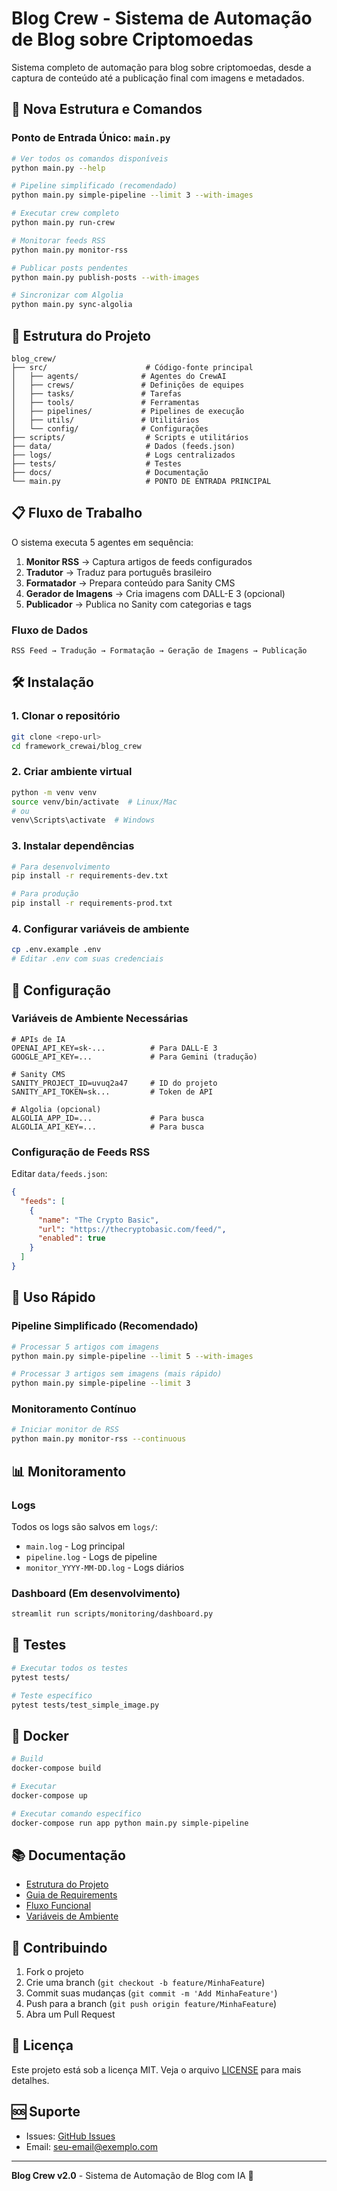 # Blog Crew - Sistema de Automação de Blog sobre Criptomoedas

Sistema completo de automação para blog sobre criptomoedas, desde a captura de conteúdo até a publicação final com imagens e metadados.

## 🚀 Nova Estrutura e Comandos

### Ponto de Entrada Único: `main.py`

```bash
# Ver todos os comandos disponíveis
python main.py --help

# Pipeline simplificado (recomendado)
python main.py simple-pipeline --limit 3 --with-images

# Executar crew completo
python main.py run-crew

# Monitorar feeds RSS
python main.py monitor-rss

# Publicar posts pendentes
python main.py publish-posts --with-images

# Sincronizar com Algolia
python main.py sync-algolia
```

## 📁 Estrutura do Projeto

```
blog_crew/
├── src/                      # Código-fonte principal
│   ├── agents/              # Agentes do CrewAI
│   ├── crews/               # Definições de equipes
│   ├── tasks/               # Tarefas
│   ├── tools/               # Ferramentas
│   ├── pipelines/           # Pipelines de execução
│   ├── utils/               # Utilitários
│   └── config/              # Configurações
├── scripts/                  # Scripts e utilitários
├── data/                     # Dados (feeds.json)
├── logs/                     # Logs centralizados
├── tests/                    # Testes
├── docs/                     # Documentação
└── main.py                   # PONTO DE ENTRADA PRINCIPAL
```

## 📋 Fluxo de Trabalho

O sistema executa 5 agentes em sequência:

1. **Monitor RSS** → Captura artigos de feeds configurados
2. **Tradutor** → Traduz para português brasileiro
3. **Formatador** → Prepara conteúdo para Sanity CMS
4. **Gerador de Imagens** → Cria imagens com DALL-E 3 (opcional)
5. **Publicador** → Publica no Sanity com categorias e tags

### Fluxo de Dados
```
RSS Feed → Tradução → Formatação → Geração de Imagens → Publicação
```

## 🛠️ Instalação

### 1. Clonar o repositório
```bash
git clone <repo-url>
cd framework_crewai/blog_crew
```

### 2. Criar ambiente virtual
```bash
python -m venv venv
source venv/bin/activate  # Linux/Mac
# ou
venv\Scripts\activate  # Windows
```

### 3. Instalar dependências
```bash
# Para desenvolvimento
pip install -r requirements-dev.txt

# Para produção
pip install -r requirements-prod.txt
```

### 4. Configurar variáveis de ambiente
```bash
cp .env.example .env
# Editar .env com suas credenciais
```

## 🔧 Configuração

### Variáveis de Ambiente Necessárias
```env
# APIs de IA
OPENAI_API_KEY=sk-...          # Para DALL-E 3
GOOGLE_API_KEY=...             # Para Gemini (tradução)

# Sanity CMS
SANITY_PROJECT_ID=uvuq2a47     # ID do projeto
SANITY_API_TOKEN=sk...         # Token de API

# Algolia (opcional)
ALGOLIA_APP_ID=...             # Para busca
ALGOLIA_API_KEY=...            # Para busca
```

### Configuração de Feeds RSS
Editar `data/feeds.json`:
```json
{
  "feeds": [
    {
      "name": "The Crypto Basic",
      "url": "https://thecryptobasic.com/feed/",
      "enabled": true
    }
  ]
}
```

## 🚀 Uso Rápido

### Pipeline Simplificado (Recomendado)
```bash
# Processar 5 artigos com imagens
python main.py simple-pipeline --limit 5 --with-images

# Processar 3 artigos sem imagens (mais rápido)
python main.py simple-pipeline --limit 3
```

### Monitoramento Contínuo
```bash
# Iniciar monitor de RSS
python main.py monitor-rss --continuous
```

## 📊 Monitoramento

### Logs
Todos os logs são salvos em `logs/`:
- `main.log` - Log principal
- `pipeline.log` - Logs de pipeline
- `monitor_YYYY-MM-DD.log` - Logs diários

### Dashboard (Em desenvolvimento)
```bash
streamlit run scripts/monitoring/dashboard.py
```

## 🧪 Testes

```bash
# Executar todos os testes
pytest tests/

# Teste específico
pytest tests/test_simple_image.py
```

## 🐳 Docker

```bash
# Build
docker-compose build

# Executar
docker-compose up

# Executar comando específico
docker-compose run app python main.py simple-pipeline
```

## 📚 Documentação

- [Estrutura do Projeto](docs/NEW_STRUCTURE.md)
- [Guia de Requirements](docs/REQUIREMENTS_GUIDE.md)
- [Fluxo Funcional](docs/README_FLUXO_FUNCIONAL.md)
- [Variáveis de Ambiente](docs/VARIAVEIS_AMBIENTE.md)

## 🤝 Contribuindo

1. Fork o projeto
2. Crie uma branch (`git checkout -b feature/MinhaFeature`)
3. Commit suas mudanças (`git commit -m 'Add MinhaFeature'`)
4. Push para a branch (`git push origin feature/MinhaFeature`)
5. Abra um Pull Request

## 📝 Licença

Este projeto está sob a licença MIT. Veja o arquivo [LICENSE](LICENSE) para mais detalhes.

## 🆘 Suporte

- Issues: [GitHub Issues](https://github.com/seu-usuario/blog-crew/issues)
- Email: seu-email@exemplo.com

---

**Blog Crew v2.0** - Sistema de Automação de Blog com IA 🤖
